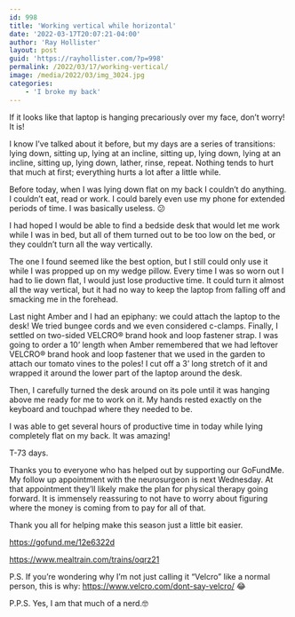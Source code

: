```yaml
---
id: 998
title: 'Working vertical while horizontal'
date: '2022-03-17T20:07:21-04:00'
author: 'Ray Hollister'
layout: post
guid: 'https://rayhollister.com/?p=998'
permalink: /2022/03/17/working-vertical/
image: /media/2022/03/img_3024.jpg
categories:
    - 'I broke my back'
---
```


If it looks like that laptop is hanging precariously over my face, don’t worry! It is!

I know I’ve talked about it before, but my days are a series of transitions: lying down, sitting up, lying at an incline, sitting up, lying down, lying at an incline, sitting up, lying down, lather, rinse, repeat. Nothing tends to hurt that much at first; everything hurts a lot after a little while.

Before today, when I was lying down flat on my back I couldn’t do anything. I couldn’t eat, read or work. I could barely even use my phone for extended periods of time. I was basically useless. 😕

I had hoped I would be able to find a bedside desk that would let me work while I was in bed, but all of them turned out to be too low on the bed, or they couldn’t turn all the way vertically.

The one I found seemed like the best option, but I still could only use it while I was propped up on my wedge pillow. Every time I was so worn out I had to lie down flat, I would just lose productive time. It could turn it almost all the way vertical, but it had no way to keep the laptop from falling off and smacking me in the forehead.

Last night Amber and I had an epiphany: we could attach the laptop to the desk! We tried bungee cords and we even considered c-clamps. Finally, I settled on two-sided VELCRO® brand hook and loop fastener strap. I was going to order a 10’ length when Amber remembered that we had leftover VELCRO® brand hook and loop fastener that we used in the garden to attach our tomato vines to the poles! I cut off a 3’ long stretch of it and wrapped it around the lower part of the laptop around the desk.

Then, I carefully turned the desk around on its pole until it was hanging above me ready for me to work on it. My hands rested exactly on the keyboard and touchpad where they needed to be.

I was able to get several hours of productive time in today while lying completely flat on my back. It was amazing!

T-73 days.

Thanks you to everyone who has helped out by supporting our GoFundMe. My follow up appointment with the neurosurgeon is next Wednesday. At that appointment they’ll likely make the plan for physical therapy going forward. It is immensely reassuring to not have to worry about figuring where the money is coming from to pay for all of that.

Thank you all for helping make this season just a little bit easier.

<https://gofund.me/12e6322d>

<https://www.mealtrain.com/trains/oqrz21>

P.S. If you’re wondering why I’m not just calling it “Velcro” like a normal person, this is why: <https://www.velcro.com/dont-say-velcro/> 😂

P.P.S. Yes, I am that much of a nerd.🤓